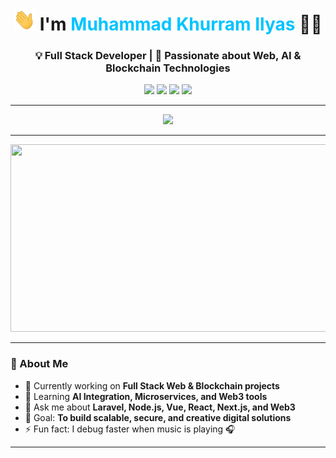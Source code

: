 <!-- INTRO SECTION -->
<h1 align="center">
  <img src="https://raw.githubusercontent.com/ABSphreak/ABSphreak/master/gifs/Hi.gif" width="35" height="35">
  I'm <span style="color:#00C4FF;">Muhammad Khurram Ilyas</span> 👨‍💻
</h1>

<h3 align="center">
  💡 Full Stack Developer | 🚀 Passionate about Web, AI & Blockchain Technologies
</h3>

<p align="center">
  <a href="https://github.com/khurramIlyas"><img src="https://img.shields.io/github/followers/khurramIlyas?label=Followers&style=social"></a>
  <a href="https://github.com/khurramIlyas?tab=stars"><img src="https://img.shields.io/github/stars/khurramIlyas?label=Stars&style=social"></a>
  <a href="mailto:your.email@example.com"><img src="https://img.shields.io/badge/Email-Contact-blue?style=flat&logo=gmail"></a>
  <a href="https://www.linkedin.com/in/your-linkedin/"><img src="https://img.shields.io/badge/LinkedIn-Connect-blue?style=flat&logo=linkedin"></a>
</p>

---

<p align="center">
  <img src="https://readme-typing-svg.herokuapp.com?font=Fira+Code&weight=500&size=22&duration=2500&pause=1000&color=00C4FF&center=true&vCenter=true&width=550&lines=Full+Stack+Developer;MERN+%7C+Laravel+%7C+Next.js;Blockchain+%26+Web3+Enthusiast;AI+%26+Automation+Lover;Open+Source+Contributor" />
</p>

---

<p align="center">
  <img src="https://media.giphy.com/media/L1R1tvI9svkIWwpVYr/giphy.gif" width="600" height="300">
</p>

---

### 🌟 About Me

- 🔭 Currently working on **Full Stack Web & Blockchain projects**  
- 🌱 Learning **AI Integration, Microservices, and Web3 tools**  
- 💬 Ask me about **Laravel, Node.js, Vue, React, Next.js, and Web3**  
- 🎯 Goal: **To build scalable, secure, and creative digital solutions**  
- ⚡ Fun fact: I debug faster when music is playing 🎧  

---

